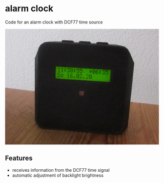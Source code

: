 # alarm clock
Code for an alarm clock with DCF77 time source

![alarm clock](alarm_clock.jpg)

## Features
* receives information from the DCF77 time signal
* automatic adjustment of backlight brightness
